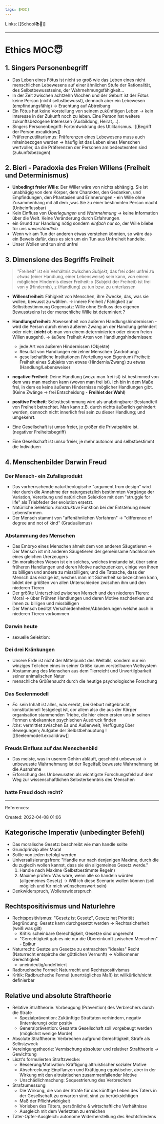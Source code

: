 ```yaml
---
tags: [MOC]
---
```

Links: [[School📚🏫]]
___
# Ethics MOC😇
## 1. Singers Personenbegriff
- Das Leben eines Fötus ist nicht so groß wie das Leben eines nicht menschlichen Lebewesens auf einer ähnlichen Stufe der Rationalität, des Selbstbewusstseins, der Wahrnehmungsfähigkeit…
- In der Zeit zwischen achtzehn Wochen und der Geburt ist der Fötus keine Person (nicht selbstbewusst), dennoch aber ein Lebewesen (empfindungsfähig) -> Erachtung auf Abtreibung
- Ein Fötus hat keine Vorstellung von seinem zukünfitigen Leben -> kein Interesse in der Zukunft noch zu leben. Eine Person hat weitere zukunftsbezogene Interessen (Ausbildung, Heirat,…).
- Singers Personenbegriff: Fortentwicklung des Utilitarismus. 
![[Begriff der Person.excalidraw]]
- Präferenzutilitarismus: Präferenzen eines Lebewesens muss auch miteinbezogen werden -> häufig ist das Leben eines Menschen wertvoller, da die Präferenzen der Personen am bedeutesnten sind (zukunftsbezogen)
## 2. Bieri - Paradoxia des Freien Willens (Freiheit und Determinismus)
- **Unbedingt freier Wille**: Der Willer wäre von nichts abhängig. Sie ist unabhägig von dem Körper, dem Charakter, den Gedanken, und Empfindungen, den Phantasien und Erinnerungen - ein Wille ohne Zusammenhang mit all dem ,was Sie zu einer bestimmten Person macht. (Unbeinflussbar)
- Kein Einfluss von *Überlegungen* und *Wahrnehmung* -> keine Information über die Welt. Keine Veränderung durch Erfahrungen.
- ein Grund zur Handlung nötig sondern *einfach nur so*, der Wille bliebe für uns *unverständlich*
- Wenn wir am Tun der anderen etwas verstehen könnten, so wäre das ein Beweis dafür, dass es sich um ein Tun aus Unfreiheit handelte. 
- Unser Wollen und tun sind unfrei
## 3. Dimensione des Begriffs Freiheit
> "Freiheit" ist ein Verhältnis zwischen *Subjekt*, das frei oder unfrei *zu etwas* (einer Handlung, einer Lebensweise) sein kann, *von* einem möglichen Hindernis dieser Freiheit: x (Subjekt der Freiheit) ist frei von y (Hindernis), z (Handlung) zu tun bzw. zu unterlassen
- **Willensfreiheit**: Fähigkeit von Menschen, ihre Zwecke, das, was sie wollen, bewusst zu wählen. -> innere Freiheit / Fähigkeit zur Selbstbestimmung
	Gegensatz: Wille ohne Einfluss des eigenen Bewusstseins
	Ist der menschliche Wille ist deteminiert ? 
- **Handlungsfreiheit**: Abwesenheit von äußeren Handlungshindernissen - wird die Person durch einen äußeren Zwang an der Handlung gehindert oder nicht (**nicht** ob man von einem determinierten oder einem freien Willen ausgeht). -> äußere Freiheit
	Arten von Handlungshindernissen: 
	- jede Art von äußeren Hindernissen (Objekte)
	- Resultat von Handlungen einzelner Menschen (Androhung)
	- gesellschaftliche Institutionen (Verteilung von Eigentum)
	Freiheit: Freiheit eines Subjekts von etwas (Hindernis/Zwang) zu etwas (Handlung/Lebensweise)
- **negative Freiheit**: Deine Handlung (wozu man frei ist) ist bestimmed von dem was man machen kann (wovon man frei ist). Ich bin in dem Maße frei, in dem es keine äußeren Hindernisse möglicher Handlungen gibt. (Keine Zwänge -> frei Entscheidung - **Freihiet der Wahl**)
- **positive Freiheit**: Selbstbestimmung wird als unabdingbarer Bestandteil von Freiheit betrachtet. Man kann z.B. durch nichts äußerlich gehindert werden, dennoch nicht innerlich frei sein zu dieser Handlung; und umgekehrt.

- Eine Gesellschaft ist umso freier, je größer die Privatsphäre ist. (negativer Freiheitsbegriff)
- Eine Gesellschaft ist umso freier, je mehr autonom und selbstbestimmt die Individuen
## 4. Menschenbilder Darwin Freud
### Der Mensch- ein Zufallsprodukt
- Das vorherrschende naturtheologische "argument from design" wird hier durch die Annahme der naturgesetzlich bestimmten Vorgänge der Variation, Vererbung und natürlichen Selektion mit dem "struggle for life" als Triebfeder der evolution ersetzt.
- Natürliche Selektion: *konstruktive* Funktion bei der Entstehung neuer Lebensformen.
- Der Mensch stammt von "affenähnlichen Vorfahren" -> "difference of degree and not of kind" (Gradualismus)
### Abstammung des Menschen
- Das Embryo eines Menschen ähnelt dem von anderen Säugetieren
  -> Der Mensch ist  mit anderen Säugetieren der gemeinsame Nachkomme eines gleichen Urerzeugers
- Ein moralisches Wesen ist ein solches, welches imstande ist, über seine früheren Handlungen und deren Motive nachzudenken, einige von ihnen zu billigen und andere zu missbilligen; und die Tatsache, dass der Mensch das einzige ist, weches man mit Sicherheit so bezeichnen kann, bildet den größten von allen Unterschieden zwischen ihm und den niederen Tieren
- Der größte Unterschied zwischen Mensch und den niederen Tieren: Moral -> über Frühren Handlungen und deren Motive nachdenken und ihnen zu billigen und missbilligen
- Der Mensch besitzt Verschiedenheiten/Abänderungen welche auch in niederen Tieren vorkommen
### Darwin heute
- sexuelle Selektion: 
### Dei drei Kränkungen
- Unsere Erde ist nicht der Mittelpunkt des Weltalls, sondern nur ein winziges Teilchen eines in seiner Größe kaum vorstellbaren Weltsystem
- Abstammung des Menschen aus dem Tierreicht und Unvertilgbarkeit seiner animalischen Natur
- menschliche Größensucht durch die heutige psychologische Forschung 
### Das Seelenmodell
- *Es*: sein Inhalt ist alles, was ererbt, bei Geburt mitgebracht, konstitutionell festgelegt ist, cor allem also die aus der Körper organisation stammenden Triebe, die hier einen ersten uns in seinen Formen unbekannten psychischen Ausdruck finden
- *Ichs*: vermittlet zwischen Es und Außenwelt; Verfügung über Bewegungen; Aufgabe der Selbstbehauptung
![[Seelenmodell.excalidraw]]
### Freuds Einfluss auf das Menschenbild
- Das meiste, was in userem Gehirn abläuft, geschieht unbewusst
  -> unbewusste Wahrnehmung ist der Regelfall; bewusste Wahrnehmung ist die Ausnahme
- Erforschung des Unbewussten als wichtigste Forschungsfeld auf dem Weg zur wissenschaftlichen Selbsterkenntnis des Menschen
### hatte Freud doch recht?

___
References:

Created: 2022-04-08 01:06
## Kategorische Imperativ (unbedingter Befehl)
- Das moralische Gesetz: beschreibt wie man handle sollte
- Grundprinzip aller Moral
- Sollte von jeden befolgt werden
- Universalisierungsfrom: "Handle nur nach denjenigen Maxime, durch  die du zuglecih wollen kannst, dass sie ein allgemeines Gesetz werde."
	1. Handle nach Maxime (Selbstbestimmte Regeln)
	2. Maxime prüfen: Was wäre, wenn alle so handeln würden (allgemeines Gesetz) -> Will ich diese Scenario wollen können (soll möglich und für mich wünschenswert sein)
- Denkwiderspruch, Wollenswiderspruch
## Rechtspositivismus und Naturlehre
- Rechtspositivismus: "Gesetz ist Gesetz", Gesetz hat Priorität
  Begründung: Gesetz kann durchgesetzt werden
  -> Rechtssicherheit (weiß was gilt)
	- Kritik: scheinbare Gerechtigkeit, Gesetze sind ungerecht
	- "Gerechtigkeit gab es nie nur die Übereinkunft zwischen Menschen" - Epikur
- Naturrecht: Gestze um Gesetze zu entmachten
  "ideales" Recht (Naturrecht entspirche der göttlichen Vernunft)
  -> Vollkomener Gerechtigkeit
	- uneindeutig/undefiniert
- Radbruchsche Formel: Naturrecht und Rechtspositivismus
- Kritik: Radbruchsche Formel (unerträgliches Maß) ist willkürlich/nicht definierbar
## Relative und absolute Straftheorie
- Relative Straftheorie: Vorbeugung (Prävention) des Verbrechers durch die Strafe
	- Spezialprävention: Zukünftige Straftaten verhindern, negativ (Internierung) oder positiv
	- Generalprävention: Gesamte Gesellschaft soll vorgebeugt werden (möglichst wenige Morde)
- Absolute Straftheorie: Verbrechen aufgrund Gerechtigkeit, Strafe als Selbstzweck
- Vereinigungstheorie: Vermischung absoluter und relativer Straftheorie -> Gewichtung
- Liszt's formulierten Straftzwecke:
	- Besserung/Motivation: Kräftigung altruistischer sozialer Motive
	- Abschreckung: Einpflanzen und Kräftigung egoistischer, aber in der Wirkung mit den altruistischen zusammenfallender Motive
	- Unschädlichmachung: Sequestrierung des Verbrechers 
- Strafzumessung
	- Die Wirkung, die von der Strafe für das künftige Leben des Täters in der Gesellschaft zu erwarten sind, sind zu berücksichtigen
	- Maß der Pflichtwidrigkeit
	- Vorleben des Täters, persönliche & wirtschaftliche Verhältnisse
	- Ausgleich mit dem Verletzten zu erreichen
- Täter-Opfer-Ausgleich: autonome Widerherstellung des Rechtsfriedens